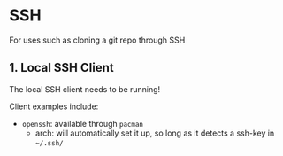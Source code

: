 # SSH

For uses such as cloning a git repo through SSH

## 1. Local SSH Client

The local SSH client needs to be running!

Client examples include:
- `openssh`: available through `pacman`
  - arch: will automatically set it up, so long as it detects a ssh-key in `~/.ssh/`
